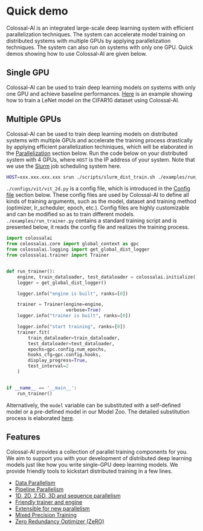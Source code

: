 # Quick demo

Colossal-AI is an integrated large-scale deep learning system with efficient parallelization techniques. The system can
accelerate model training on distributed systems with multiple GPUs by applying parallelization techniques. The system
can also run on systems with only one GPU. Quick demos showing how to use Colossal-AI are given below.

## Single GPU

Colossal-AI can be used to train deep learning models on systems with only one GPU and achieve baseline
performances. [Here](https://colab.research.google.com/drive/1fJnqqFzPuzZ_kn1lwCpG2nh3l2ths0KE?usp=sharing#scrollTo=cQ_y7lBG09LS)
is an example showing how to train a LeNet model on the CIFAR10 dataset using Colossal-AI.

## Multiple GPUs

Colossal-AI can be used to train deep learning models on distributed systems with multiple GPUs and accelerate the
training process drastically by applying efficient parallelization techiniques, which will be elaborated in
the [Parallelization](parallelization.md) section below. Run the code below on your distributed system with 4 GPUs,
where `HOST` is the IP address of your system. Note that we use
the [Slurm](https://slurm.schedmd.com/documentation.html) job scheduling system here.

```bash
HOST=xxx.xxx.xxx.xxx srun ./scripts/slurm_dist_train.sh ./examples/run_trainer.py ./configs/vit/vit_2d.py
```

`./configs/vit/vit_2d.py` is a config file, which is introduced in the [Config file](config.md) section below. These
config files are used by Colossal-AI to define all kinds of training arguments, such as the model, dataset and training
method (optimizer, lr_scheduler, epoch, etc.). Config files are highly customizable and can be modified so as to train
different models.
`./examples/run_trainer.py` contains a standard training script and is presented below, it reads the config file and
realizes the training process.

```python
import colossalai
from colossalai.core import global_context as gpc
from colossalai.logging import get_global_dist_logger
from colossalai.trainer import Trainer


def run_trainer():
    engine, train_dataloader, test_dataloader = colossalai.initialize()
    logger = get_global_dist_logger()

    logger.info("engine is built", ranks=[0])

    trainer = Trainer(engine=engine,
                      verbose=True)
    logger.info("trainer is built", ranks=[0])

    logger.info("start training", ranks=[0])
    trainer.fit(
        train_dataloader=train_dataloader,
        test_dataloader=test_dataloader,
        epochs=gpc.config.num_epochs,
        hooks_cfg=gpc.config.hooks,
        display_progress=True,
        test_interval=2
    )


if __name__ == '__main__':
    run_trainer()
```

Alternatively, the `model` variable can be substituted with a self-defined model or a pre-defined model in our Model
Zoo. The detailed substitution process is elaborated [here](model.md).

## Features

Colossal-AI provides a collection of parallel training components for you. We aim to support you with your development
of distributed deep learning models just like how you write single-GPU deep learning models. We provide friendly tools
to kickstart distributed training in a few lines.

- [Data Parallelism](parallelization.md)
- [Pipeline Parallelism](parallelization.md)
- [1D, 2D, 2.5D, 3D and sequence parallelism](parallelization.md)
- [Friendly trainer and engine](trainer_engine.md)
- [Extensible for new parallelism](add_your_parallel.md)
- [Mixed Precision Training](amp.md)
- [Zero Redundancy Optimizer (ZeRO)](zero.md)
